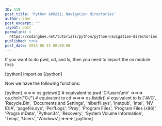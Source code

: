 ```yaml
---
ID: 119
post_title: 'Python &#8211; Navigation directories'
author: sher
post_excerpt: ""
layout: post
permalink: >
  https://codingbee.net/tutorials/python/python-navigation-directories
published: true
post_date: 2014-06-15 00:00:00
---
```

If you want to do pwd, cd, and ls, then you need to import the os module first:


[python]
import os
[/python]


Now we have the following functions:

[python]
=>=>=> os.getcwd()         # equivalent to pwd
'C:\\users\\mir'
=>=>=> os.chdir(&quot;C:/&quot;)     # equivalent to cd
=>=>=> os.listdir()        # equivalent to ls
['$AVG', '$Recycle.Bin', 'Documents and Settings', 'hiberfil.sys', 'inetpub', 'Intel', 'NV
IDIA', 'pagefile.sys', 'PerfLogs', 'Prey', 'Program Files', 'Program Files (x86)', 'Progra
mData', 'Python34', 'Recovery', 'System Volume Information', 'Temp', 'Users', 'Windows']
=>=>=>
[/python]
